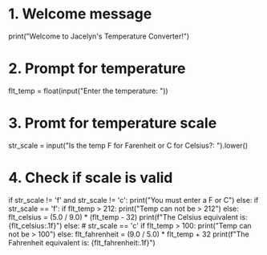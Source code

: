 # 1. Welcome message
print("Welcome to Jacelyn's Temperature Converter!")

# 2. Prompt for temperature
flt_temp = float(input("Enter the temperature: "))

# 3. Promt for temperature scale
str_scale = input("Is the temp F for Farenheit or C for Celsius?: ").lower()

# 4. Check if scale is valid
if str_scale != 'f' and str_scale != 'c':
  print("You must enter a F or C")
else:
  if str_scale == 'f':
    if flt_temp > 212:
      print("Temp can not be > 212")
    else: 
      flt_celsius = (5.0 / 9.0) * (flt_temp - 32)
      print(f"The Celsius equivalent is: {flt_celsius:.1f}")
  else: # str_scale == 'c'
    if flt_temp > 100:
      print("Temp can not be > 100")
    else:
      flt_fahrenheit = (9.0 / 5.0) * flt_temp + 32
      print(f"The Fahrenheit equivalent is: {flt_fahrenheit:.1f}")
